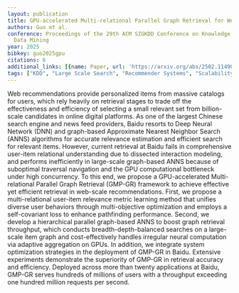 ```yaml
---
layout: publication
title: GPU-accelerated Multi-relational Parallel Graph Retrieval for Web-scale Recommendations
authors: Guo et al.
conference: Proceedings of the 29th ACM SIGKDD Conference on Knowledge Discovery and
  Data Mining
year: 2025
bibkey: guo2025gpu
citations: 6
additional_links: [{name: Paper, url: 'https://arxiv.org/abs/2502.11490'}]
tags: ["KDD", "Large Scale Search", "Recommender Systems", "Scalability"]
---
```

Web recommendations provide personalized items from massive catalogs for
users, which rely heavily on retrieval stages to trade off the effectiveness
and efficiency of selecting a small relevant set from billion-scale candidates
in online digital platforms. As one of the largest Chinese search engine and
news feed providers, Baidu resorts to Deep Neural Network (DNN) and graph-based
Approximate Nearest Neighbor Search (ANNS) algorithms for accurate relevance
estimation and efficient search for relevant items. However, current retrieval
at Baidu fails in comprehensive user-item relational understanding due to
dissected interaction modeling, and performs inefficiently in large-scale
graph-based ANNS because of suboptimal traversal navigation and the GPU
computational bottleneck under high concurrency. To this end, we propose a
GPU-accelerated Multi-relational Parallel Graph Retrieval (GMP-GR) framework to
achieve effective yet efficient retrieval in web-scale recommendations. First,
we propose a multi-relational user-item relevance metric learning method that
unifies diverse user behaviors through multi-objective optimization and employs
a self-covariant loss to enhance pathfinding performance. Second, we develop a
hierarchical parallel graph-based ANNS to boost graph retrieval throughput,
which conducts breadth-depth-balanced searches on a large-scale item graph and
cost-effectively handles irregular neural computation via adaptive aggregation
on GPUs. In addition, we integrate system optimization strategies in the
deployment of GMP-GR in Baidu. Extensive experiments demonstrate the
superiority of GMP-GR in retrieval accuracy and efficiency. Deployed across
more than twenty applications at Baidu, GMP-GR serves hundreds of millions of
users with a throughput exceeding one hundred million requests per second.
